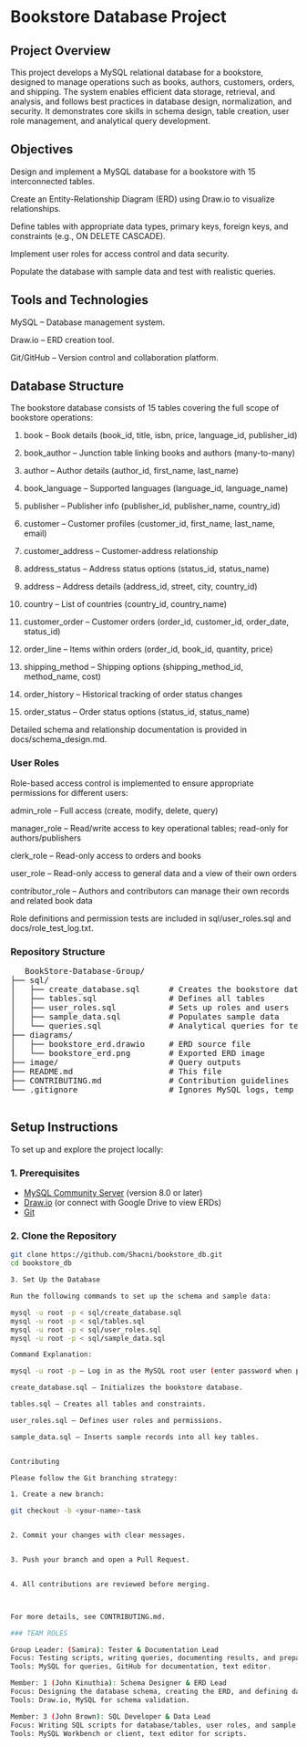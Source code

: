 # Bookstore Database Project
## Project Overview

This project develops a MySQL relational database for a bookstore, designed to manage operations such as books, authors, customers, orders, and shipping. The system enables efficient data storage, retrieval, and analysis, and follows best practices in database design, normalization, and security. It demonstrates core skills in schema design, table creation, user role management, and analytical query development.

## Objectives

Design and implement a MySQL database for a bookstore with 15 interconnected tables.

Create an Entity-Relationship Diagram (ERD) using Draw.io to visualize relationships.

Define tables with appropriate data types, primary keys, foreign keys, and constraints (e.g., ON DELETE CASCADE).

Implement user roles for access control and data security.

Populate the database with sample data and test with realistic queries.


## Tools and Technologies

MySQL – Database management system.

Draw.io – ERD creation tool.

Git/GitHub – Version control and collaboration platform.


## Database Structure

The bookstore database consists of 15 tables covering the full scope of bookstore operations:

1. book – Book details (book_id, title, isbn, price, language_id, publisher_id)


2. book_author – Junction table linking books and authors (many-to-many)


3. author – Author details (author_id, first_name, last_name)


4. book_language – Supported languages (language_id, language_name)


5. publisher – Publisher info (publisher_id, publisher_name, country_id)


6. customer – Customer profiles (customer_id, first_name, last_name, email)


7. customer_address – Customer-address relationship


8. address_status – Address status options (status_id, status_name)


9. address – Address details (address_id, street, city, country_id)


10. country – List of countries (country_id, country_name)


11. customer_order – Customer orders (order_id, customer_id, order_date, status_id)


12. order_line – Items within orders (order_id, book_id, quantity, price)


13. shipping_method – Shipping options (shipping_method_id, method_name, cost)


14. order_history – Historical tracking of order status changes


15. order_status – Order status options (status_id, status_name)



Detailed schema and relationship documentation is provided in docs/schema_design.md.

### User Roles

Role-based access control is implemented to ensure appropriate permissions for different users:

admin_role – Full access (create, modify, delete, query)

manager_role – Read/write access to key operational tables; read-only for authors/publishers

clerk_role – Read-only access to orders and books

user_role – Read-only access to general data and a view of their own orders

contributor_role – Authors and contributors can manage their own records and related book data


Role definitions and permission tests are included in sql/user_roles.sql and docs/role_test_log.txt.

### Repository Structure
<pre>
   BookStore-Database-Group/
├── sql/
│   ├── create_database.sql      # Creates the bookstore database
│   ├── tables.sql               # Defines all tables
│   ├── user_roles.sql           # Sets up roles and users
│   ├── sample_data.sql          # Populates sample data
│   └── queries.sql              # Analytical queries for testing
├── diagrams/
│   ├── bookstore_erd.drawio     # ERD source file
│   └── bookstore_erd.png        # Exported ERD image
├── image/                       # Query outputs
├── README.md                    # This file
├── CONTRIBUTING.md              # Contribution guidelines
└── .gitignore                   # Ignores MySQL logs, temp files

</pre>


## Setup Instructions

To set up and explore the project locally:

### 1. Prerequisites
- [MySQL Community Server](https://dev.mysql.com/downloads/mysql/) (version 8.0 or later)
- [Draw.io](https://app.diagrams.net) (or connect with Google Drive to view ERDs)
- [Git](https://git-scm.com/downloads)

### 2. Clone the Repository
```bash
git clone https://github.com/Shacni/bookstore_db.git
cd bookstore_db

3. Set Up the Database

Run the following commands to set up the schema and sample data:

mysql -u root -p < sql/create_database.sql
mysql -u root -p < sql/tables.sql
mysql -u root -p < sql/user_roles.sql
mysql -u root -p < sql/sample_data.sql

Command Explanation:

mysql -u root -p – Log in as the MySQL root user (enter password when prompted).

create_database.sql – Initializes the bookstore database.

tables.sql – Creates all tables and constraints.

user_roles.sql – Defines user roles and permissions.

sample_data.sql – Inserts sample records into all key tables.


Contributing

Please follow the Git branching strategy:

1. Create a new branch:

git checkout -b <your-name>-task


2. Commit your changes with clear messages.


3. Push your branch and open a Pull Request.


4. All contributions are reviewed before merging.



For more details, see CONTRIBUTING.md.

### TEAM ROLES

Group Leader: (Samira): Tester & Documentation Lead
Focus: Testing scripts, writing queries, documenting results, and preparing submission.
Tools: MySQL for queries, GitHub for documentation, text editor.

Member: 1 (John Kinuthia): Schema Designer & ERD Lead
Focus: Designing the database schema, creating the ERD, and defining data types.
Tools: Draw.io, MySQL for schema validation.

Member: 3 (John Brown): SQL Developer & Data Lead
Focus: Writing SQL scripts for database/tables, user roles, and sample data.
Tools: MySQL Workbench or client, text editor for scripts.




